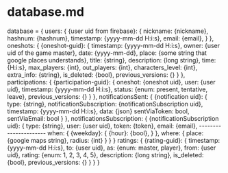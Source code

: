# database.md

database = {
    users: {
        {user uid from firebase}: {
            nickname: {nickname},
            hashnum: {hashnum},
            timestamp: {yyyy-mm-dd H:i:s},
            email: {email},
        }
    },
    oneshots: {
        {oneshot-guid}: {
            timestamp: {yyyy-mm-dd H:i:s},
            owner: {user uid of the game master},
            date: {yyyy-mm-dd},
            place: {some string that google places understands},
            title: {string},
            description: {long string},
            time: {H:i:s},
            max_players: {int},
            out_players: {int},
            characters_level: {int},
            extra_info: {string},
            is_deleted: {bool},
            previous_versions: {}
        }
    },
    participations: {
        {participation-guid}: {
            oneshot: {oneshot uid},
            user: {user uid},
            timestamp: {yyyy-mm-dd H:i:s},
            status: {enum: present, tentative, leave},
            previous_versions: {}
        }
    },
    notificationsSent: {
        {notification uid}: {
            type: {string},
            notificationSubscription: {notificationSubscription uid},
            timestamp: {yyyy-mm-dd H:i:s},
            data: {json}
            sentViaToken: bool,
            sentViaEmail: bool
        }
    },
    notificationsSubscription: {
        {notificationSubscription uid}: {
            type: {string},
            user: {user uid},
            token: {token},
            email: {email},
            ----------------------
            when: {
                {weekday}: {
                    {hour}: {bool},
                }
            },
            where: {
                place: {google maps string},
                radius: {int}
            }
        }
    }
    ratings: {
        {rating-guid}: {
            timestamp: {yyyy-mm-dd H:i:s},
            to: {user uid},
            as: {enum: master, player},
            from: {user uid},
            rating: {enum: 1, 2, 3, 4, 5},
            description: {long string},
            is_deleted: {bool},
            previous_versions: {}
        }
    }
}